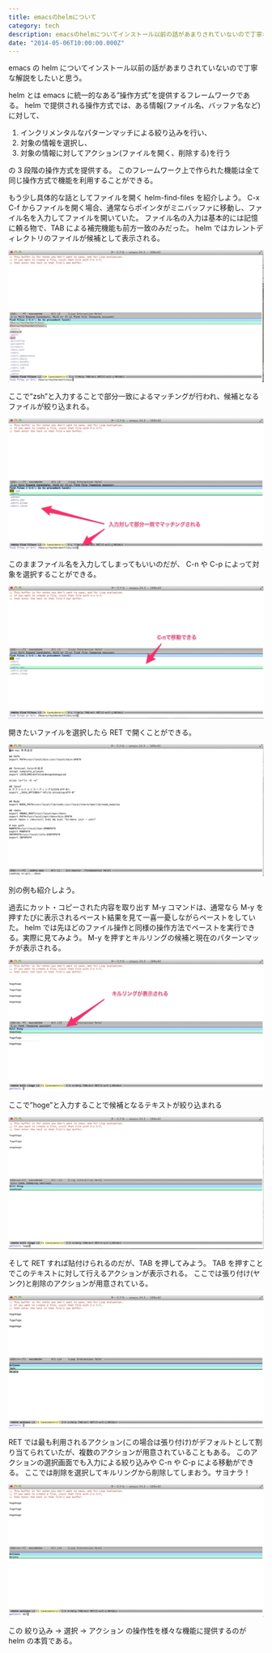 ```yaml
---
title: emacsのhelmについて
category: tech
description: emacsのhelmについてインストール以前の話があまりされていないので丁寧な解説をしたいと思う
date: "2014-05-06T10:00:00.000Z"
---
```


emacs の helm についてインストール以前の話があまりされていないので丁寧な解説をしたいと思う。

helm とは emacs に統一的なある”操作方式”を提供するフレームワークである。
helm で提供される操作方式では、ある情報(ファイル名、バッファ名など)に対して、

1. インクリメンタルなパターンマッチによる絞り込みを行い、
2. 対象の情報を選択し、
3. 対象の情報に対してアクション(ファイルを開く、削除する)を行う

の 3 段階の操作方式を提供する。
このフレームワーク上で作られた機能は全て同じ操作方式で機能を利用することができる。

もう少し具体的な話としてファイルを開く helm-find-files を紹介しよう。
C-x C-f からファイルを開く場合、通常ならポインタがミニバッファに移動し、ファイル名を入力してファイルを開いていた。
ファイル名の入力は基本的には記憶に頼る物で、TAB による補完機能も前方一致のみだった。
helm ではカレントディレクトリのファイルが候補として表示される。

![emacs1](./emacs1.jpg)

ここで”zsh”と入力することで部分一致によるマッチングが行われ、候補となるファイルが絞り込まれる。

![emacs2](./emacs2.jpg)

このままファイル名を入力してしまってもいいのだが、
C-n や C-p によって対象を選択することができる。

![emacs3](./emacs3.jpg)

開きたいファイルを選択したら RET で開くことができる。

![emacs4](./emacs4.jpg)

別の例も紹介しよう。

過去にカット・コピーされた内容を取り出す M-y コマンドは、通常なら M-y を押すたびに表示されるペースト結果を見て一喜一憂しながらペーストをしていた。
helm では先ほどのファイル操作と同様の操作方法でペーストを実行できる。実際に見てみよう。
M-y を押すとキルリングの候補と現在のパターンマッチが表示される。

![emacs5](./emacs5.jpg)

ここで”hoge”と入力することで候補となるテキストが絞り込まれる

![emacs6](./emacs6.jpg)

そして RET すれば貼付けられるのだが、TAB を押してみよう。
TAB を押すことでこのテキストに対して行えるアクションが表示される。
ここでは張り付け(ヤンク)と削除のアクションが用意されている。

![emacs7](./emacs7.jpg)

RET では最も利用されるアクション(この場合は張り付け)がデフォルトとして割り当てられていたが、複数のアクションが用意されていることもある。
このアクションの選択画面でも入力による絞り込みや C-n や C-p による移動ができる。
ここでは削除を選択してキルリングから削除してしまおう。サヨナラ！

![emacs8](./emacs8.jpg)

この 絞り込み -> 選択 -> アクション の操作性を様々な機能に提供するのが helm の本質である。
